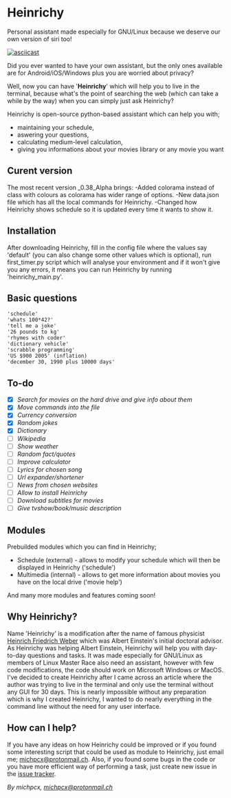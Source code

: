 # Heinrichy
Personal assistant made especially for GNU/Linux because we deserve our own version of siri too!


[![asciicast](https://asciinema.org/a/81946.png)](https://asciinema.org/a/81946)

Did you ever wanted to have your own assistant, but the only ones available are for Android/iOS/Windows plus you are
worried about privacy?

Well, now you can have '**Heinrichy**' which will help you to live in the terminal, because what's the point of searching the web (which can take a while by the way) when you can simply just ask Heinrichy?

Heinrichy is open-source python-based assistant which can help you with;
- maintaining your schedule,
- aswering your questions,
- calculating medium-level calculation,
- giving you informations about your movies library or any movie you want

## Curent version

The most recent version _0.38_Alpha brings:
-Added colorama instead of class with colours as colorama has wider range of options.
-New data.json file which has all the local commands for Heinrichy.
-Changed how Heinrichy shows schedule so it is updated every time it wants to show it.

## Installation
After downloading Heinrichy, fill in the config file where the values say 'default' (you can also change some other
values which is optional), run first_timer.py script which will analyse your environment and if it won't
give you any errors, it means you can run Heinrichy by running 'heinrichy_main.py'.

## Basic questions
```
'schedule'
'whats 100*42?'
'tell me a joke'
'26 pounds to kg'
'rhymes with coder'
'dictionary vehicle'
'scrabble programming'
'US $900 2005' (inflation)
'december 30, 1990 plus 10000 days'
```

## To-do
- [x] *Search for movies on the hard drive and give info about them*
- [x] *Move commands into the file*
- [x] *Currency conversion*
- [x] *Random jokes*
- [x] *Dictionary*
- [ ] *Wikipedia*
- [ ] *Show weather*
- [ ] *Random fact/quotes*
- [ ] *Improve calculator*
- [ ] *Lyrics for chosen song*
- [ ] *Url expander/shortener*
- [ ] *News from chosen websites*
- [ ] *Allow to install Heinrichy*
- [ ] *Download subtitles for movies*
- [ ] *Give tvshow/book/music description*

## Modules

Prebuilded modules which you can find in Heinrichy;
- Schedule (external) - allows to modify your schedule which will then be displayed in Heinrichy ('schedule')
- Multimedia (internal) - allows to get more information about movies you have on the local drive ('movie help')

And many more modules and features coming soon!

## Why Heinrichy?
Name 'Heinrichy' is a modification after the name of famous physicist [Heinrich Friedrich Weber](https://en.wikipedia.org/wiki/Heinrich_F._Weber) which was Albert Einstein's initial doctoral
advisor. As Heinrichy was helping Albert Einstein, Heinrichy will help you with day-to-day questions and tasks.
It was made especially for GNU/Linux as members of Linux Master Race also need an assistant, however with few
code modifications, the code should work on Microsoft Windows or MacOS. I've decided to create Heinrichy after
I came across an article where the author was trying to live in the terminal and only use the terminal without any GUI for
30 days. This is nearly impossible without any preparation which is why I created Heinrichy, I wanted to do
nearly everything in the command line without the need for any user interface.

## How can I help?
If you have any ideas on how Heinrichy could be improved or if you found some interesting
script that could be used as module to Heinrichy, just email me; michpcx@protonmail.ch. Also, if you found some
bugs in the code or you have more efficient way of performing a task, just create new issue in the [issue tracker](https://github.com/MichPCX/Heinrichy/issues).

*By michpcx, michpcx@protonmail.ch*
